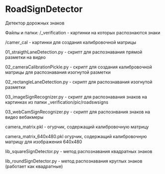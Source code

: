 # RoadSignDetector

Детектор дорожных знаков

Файлы и папки:
/_verification - картинки на которых распознаются знаки

/camer_cal - картинки для создания калибровочной матрицы

01_straigthLaneDetection.py - скрипт для распознавания прямой разметки на видео

02_cameraCalibrationPickle.py - скрипт для создания калибровочной матрицы для распознавания изогнутой разметки

02_rectangleLaneDetection.py - скрипт для распознавания изогнутой разметки

03_imageSignRecognizer.py - скрипт для распознавания знаков на картинках из папки _verification/pic/roadswsigns

03_webCamSignRecognizer.py - скрипт для распознвания знаков на видео вебакмеры

camera_matrix.pkl - огурчик, содержащий калибровочную матрицу

camera_matrix_640x480.pkl огурчик, содержащий калибровочную матрицу для изображения 640х480

lib_squareSignDetector.py - метод распознавания квадратных знаков

lib_roundSignDetector.py - метод распознавания круглых знаков (работает как квадратные)

